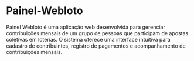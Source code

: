 # Painel-Webloto
Painel Webloto é uma aplicação web desenvolvida para gerenciar contribuições mensais de um grupo de pessoas que participam de apostas coletivas em loterias. O sistema oferece uma interface intuitiva para cadastro de contribuintes, registro de pagamentos e acompanhamento de contribuições mensais.
